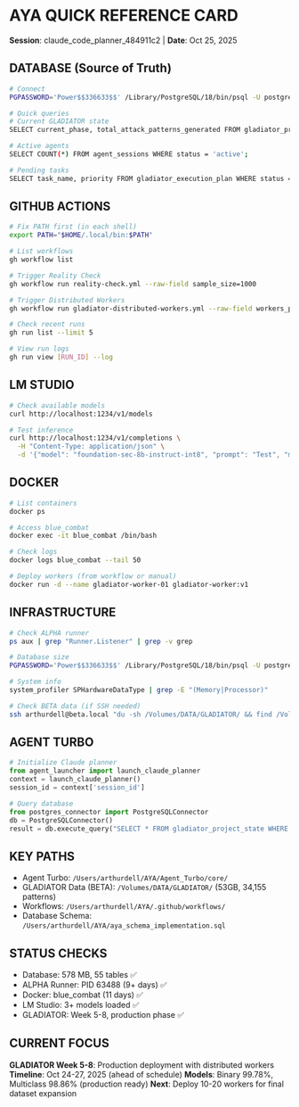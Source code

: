 # AYA QUICK REFERENCE CARD
**Session**: claude_code_planner_484911c2 | **Date**: Oct 25, 2025

## DATABASE (Source of Truth)
```bash
# Connect
PGPASSWORD='Power$$336633$$' /Library/PostgreSQL/18/bin/psql -U postgres -d aya_rag

# Quick queries
# Current GLADIATOR state
SELECT current_phase, total_attack_patterns_generated FROM gladiator_project_state WHERE is_current = true;

# Active agents
SELECT COUNT(*) FROM agent_sessions WHERE status = 'active';

# Pending tasks
SELECT task_name, priority FROM gladiator_execution_plan WHERE status = 'pending' ORDER BY priority DESC;
```

## GITHUB ACTIONS
```bash
# Fix PATH first (in each shell)
export PATH="$HOME/.local/bin:$PATH"

# List workflows
gh workflow list

# Trigger Reality Check
gh workflow run reality-check.yml --raw-field sample_size=1000

# Trigger Distributed Workers
gh workflow run gladiator-distributed-workers.yml --raw-field workers_per_system=10

# Check recent runs
gh run list --limit 5

# View run logs
gh run view [RUN_ID] --log
```

## LM STUDIO
```bash
# Check available models
curl http://localhost:1234/v1/models

# Test inference
curl http://localhost:1234/v1/completions \
  -H "Content-Type: application/json" \
  -d '{"model": "foundation-sec-8b-instruct-int8", "prompt": "Test", "max_tokens": 10}'
```

## DOCKER
```bash
# List containers
docker ps

# Access blue_combat
docker exec -it blue_combat /bin/bash

# Check logs
docker logs blue_combat --tail 50

# Deploy workers (from workflow or manual)
docker run -d --name gladiator-worker-01 gladiator-worker:v1
```

## INFRASTRUCTURE
```bash
# Check ALPHA runner
ps aux | grep "Runner.Listener" | grep -v grep

# Database size
PGPASSWORD='Power$$336633$$' /Library/PostgreSQL/18/bin/psql -U postgres -d aya_rag -c "SELECT pg_size_pretty(pg_database_size('aya_rag'));"

# System info
system_profiler SPHardwareDataType | grep -E "(Memory|Processor)"

# Check BETA data (if SSH needed)
ssh arthurdell@beta.local "du -sh /Volumes/DATA/GLADIATOR/ && find /Volumes/DATA/GLADIATOR/attack_patterns -name '*.json' | wc -l"
```

## AGENT TURBO
```python
# Initialize Claude planner
from agent_launcher import launch_claude_planner
context = launch_claude_planner()
session_id = context['session_id']

# Query database
from postgres_connector import PostgreSQLConnector
db = PostgreSQLConnector()
result = db.execute_query("SELECT * FROM gladiator_project_state WHERE is_current = true", fetch=True)
```

## KEY PATHS
- Agent Turbo: `/Users/arthurdell/AYA/Agent_Turbo/core/`
- GLADIATOR Data (BETA): `/Volumes/DATA/GLADIATOR/` (53GB, 34,155 patterns)
- Workflows: `/Users/arthurdell/AYA/.github/workflows/`
- Database Schema: `/Users/arthurdell/AYA/aya_schema_implementation.sql`

## STATUS CHECKS
- Database: 578 MB, 55 tables ✅
- ALPHA Runner: PID 63488 (9+ days) ✅
- Docker: blue_combat (11 days) ✅
- LM Studio: 3+ models loaded ✅
- GLADIATOR: Week 5-8, production phase ✅

## CURRENT FOCUS
**GLADIATOR Week 5-8**: Production deployment with distributed workers
**Timeline**: Oct 24-27, 2025 (ahead of schedule)
**Models**: Binary 99.78%, Multiclass 98.86% (production ready)
**Next**: Deploy 10-20 workers for final dataset expansion
